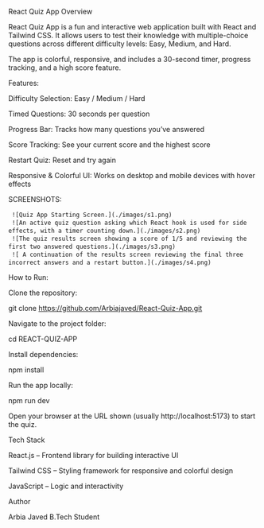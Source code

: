 
React Quiz App
Overview

React Quiz App is a fun and interactive web application built with React and Tailwind CSS. It allows users to test their knowledge with multiple-choice questions across different difficulty levels: Easy, Medium, and Hard.

The app is colorful, responsive, and includes a 30-second timer, progress tracking, and a high score feature.

Features:

Difficulty Selection: Easy / Medium / Hard

Timed Questions: 30 seconds per question

Progress Bar: Tracks how many questions you’ve answered

Score Tracking: See your current score and the highest score

Restart Quiz: Reset and try again

Responsive & Colorful UI: Works on desktop and mobile devices with hover effects

SCREENSHOTS:
      

     ![Quiz App Starting Screen.](./images/s1.png)
     ![An active quiz question asking which React hook is used for side effects, with a timer counting down.](./images/s2.png)
     ![The quiz results screen showing a score of 1/5 and reviewing the first two answered questions.](./images/s3.png)
     ![ A continuation of the results screen reviewing the final three incorrect answers and a restart button.](./images/s4.png)


How to Run:

Clone the repository:

git clone https://github.com/Arbiajaved/React-Quiz-App.git


Navigate to the project folder:

cd REACT-QUIZ-APP


Install dependencies:

npm install


Run the app locally:

npm run dev


Open your browser at the URL shown (usually http://localhost:5173) to start the quiz.

Tech Stack

React.js – Frontend library for building interactive UI

Tailwind CSS – Styling framework for responsive and colorful design

JavaScript – Logic and interactivity

Author

Arbia Javed
B.Tech Student

